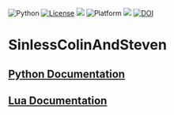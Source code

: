 <img alt="Python" src="https://img.shields.io/badge/python-3.9-blue"> <a href="https://github.com/foleycolin00/SinlessColinAndSteven/blob/main/LICENSE.md"><img 
alt="License" src="https://img.shields.io/badge/license-unlicense-red"></a> <img 
src="https://img.shields.io/badge/purpose-ai%20,%20se-blueviolet"> <img 
alt="Platform" src="https://img.shields.io/badge/platform-osx%20,%20linux-lightgrey"> <a 
href="https://github.com/foleycolin00/SinlessColinAndSteven/actions"><img src="https://github.com/foleycolin00/SinlessColinAndSteven/actions/workflows/unit-tests.yml/badge.svg"></a>
<a href="https://zenodo.org/badge/latestdoi/397731523"><img src="https://zenodo.org/badge/397731523.svg" alt="DOI"></a>

# SinlessColinAndSteven

## <a href="https://htmlpreview.github.io/?https://github.com/foleycolin00/SinlessColinAndSteven/blob/main/docs/index.html">Python Documentation</a>

## <a href="https://htmlpreview.github.io/?https://raw.githubusercontent.com/foleycolin00/SinlessCSA/hw4-lua/docs/lua/doc/index.html">Lua Documentation</a>